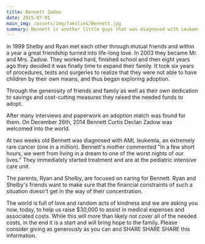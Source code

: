 ```yaml
---
title: Bennett Zadow
date: 2015-07-01
main_img: /assets/img/families/Bennett.jpg
summary: Bennett is another little guys that was diagnosed with Leukemia at 2 weeks old. Team Cole is helping the Zadow family reach their goal of raising $30,000 for Bennett.
---
```

<p>In 1999 Shelby and Ryan met each other through mutual friends and within a year a great friendship turned into life-long love. In 2003 they became Mr. and Mrs. Zadow. They worked hard, finished school and then eight years ago they decided it was finally time to expand their family. It took six years of procedures, tests and surgeries to realize that they were not able to have children by their own means, and thus began exploring adoption.
</p>
<p>Through the generosity of friends and family as well as their own dedication to savings and cost-cutting measures they raised the needed funds to adopt.
</p>
<p>After many interviews and paperwork an adoption match was found for them. On December 26th, 2014 Bennett Curtis Declan Zadow was welcomed into the world.
</p>
<p>At two weeks old Bennett was diagnosed with AML leukemia, an extremely rare cancer (one in a million). Bennett's mother commented "In a few short hours, we went from living in a dream to one of the worst nights of our lives." They immediately started treatment and are at the pediatric intensive care unit.
</p>
<p>The parents, Ryan and Shelby, are focused on caring for Bennett. Ryan and Shelby's friends want to make sure that the financial constraints of such a situation doesn't get in the way of their concentration.
</p>
<p>The world is full of love and random acts of kindness and we are asking you now, today, to help us raise $30,000 to assist in medical expenses and associated costs. While this will more than likely not cover all of the needed costs, in the end it is a start and will bring hope to the family. Please consider giving as generously as you can and SHARE SHARE SHARE this information.
</p>